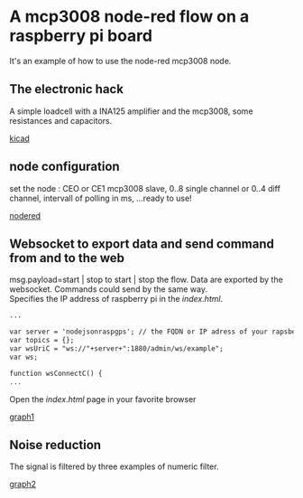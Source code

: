 # A mcp3008 node-red flow on a raspberry pi board

It's an example of how to use the node-red mcp3008 node.

## The electronic hack

A simple loadcell with a INA125 amplifier and the mcp3008, some resistances and capacitors.  
  
[kicad](./images/loadcell.svg)
  

## node configuration

set the node : CEO or CE1 mcp3008 slave, 0..8 single channel or 0..4 diff channel, intervall of polling in ms, ...ready to use!  
  
[nodered](./images/flownode-red.png)
  

## Websocket to export data and send command from and to the web

msg.payload=start | stop to start | stop the flow. Data are exported by the websocket. Commands could send by the same way.  
Specifies the IP address of raspberry pi in the *index.html*.  
```html
...  

var server = 'nodejsonraspgps'; // the FQDN or IP adress of your rapsberry
var topics = {};
var wsUriC = "ws://"+server+":1880/admin/ws/example";
var ws;

function wsConnectC() {
...  
```
  
Open the *index.html* page in your favorite browser  
  
[graph1](./images/acquisitionloadcell.png)
  

## Noise reduction

The signal is filtered by three examples of numeric filter.  
  
[graph2](./images/acquisitionfront.png)
  



